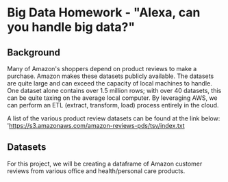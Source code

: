# Big Data Homework - "Alexa, can you handle big data?"

## Background

Many of Amazon's shoppers depend on product reviews to make a purchase. Amazon makes these datasets publicly available. The datasets are quite large and can exceed the capacity of local machines to handle. One dataset alone contains over 1.5 million rows; with over 40 datasets, this can be quite taxing on the average local computer. By leveraging AWS, we can perform an ETL (extract, transform, load) process entirely in the cloud.

A list of the various product review datasets can be found at the link below: <br>
'https://s3.amazonaws.com/amazon-reviews-pds/tsv/index.txt

## Datasets
For this project, we will be creating a dataframe of Amazon customer reviews from various office and health/personal care products.



